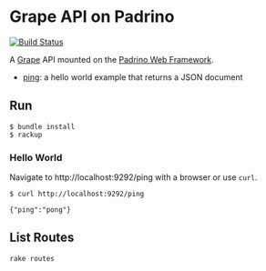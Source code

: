 Grape API on Padrino
====================

[![Build Status](https://secure.travis-ci.org/dblock/grape-on-padrino.png)](http://travis-ci.org/dblock/grape-on-padrino)

A [Grape](http://github.com/intridea/grape) API mounted on the [Padrino Web Framework](http://www.padrinorb.com).

* [ping](api/ping.rb): a hello world example that returns a JSON document

Run
---

```
$ bundle install
$ rackup
```

### Hello World

Navigate to http://localhost:9292/ping with a browser or use `curl`.

```
$ curl http://localhost:9292/ping

{"ping":"pong"}
```

List Routes
-----------

```
rake routes
```

